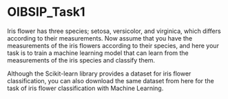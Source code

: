 # OIBSIP_Task1
<p>


Iris flower has three species; setosa, versicolor, and virginica, which differs according to their
measurements. Now assume that you have the measurements of the iris flowers according to
their species, and here your task is to train a machine learning model that can learn from the
measurements of the iris species and classify them.


Although the Scikit-learn library provides a dataset for iris flower classification, you can also
download the same dataset from here for the task of iris flower classification with Machine
Learning. </p>
